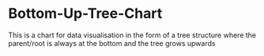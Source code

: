 # Bottom-Up-Tree-Chart
This is a chart for data visualisation in the form of a tree structure where the parent/root is always at the bottom and the tree grows upwards
